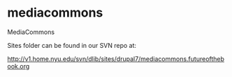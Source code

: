 mediacommons
============

MediaCommons

Sites folder can be found in our SVN repo at:

http://v1.home.nyu.edu/svn/dlib/sites/drupal7/mediacommons.futureofthebook.org
